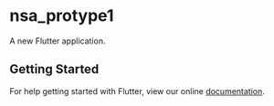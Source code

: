 # nsa_protype1

A new Flutter application.

## Getting Started

For help getting started with Flutter, view our online
[documentation](https://flutter.io/).
